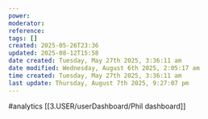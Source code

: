 ```yaml
---
power: 
moderator: 
reference: 
tags: []
created: 2025-05-26T23:36
updated: 2025-08-12T15:58
date created: Tuesday, May 27th 2025, 3:36:11 am
date modified: Wednesday, August 6th 2025, 2:05:17 am
time created: Tuesday, May 27th 2025, 3:36:11 am
last update: Thursday, August 7th 2025, 9:27:07 pm
---
```

#analytics 
[[3.USER/userDashboard/Phil dashboard]]
